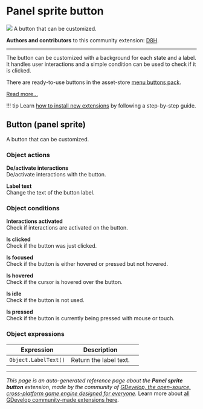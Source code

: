 # Panel sprite button

<img src="https://resources.gdevelop-app.com/assets/Icons/Line Hero Pack/Master/SVG/Interface Elements/Interface Elements_interface_ui_button_ok_cta_clock_tap.svg" class="extension-icon"></img>
A button that can be customized.

**Authors and contributors** to this community extension: [D8H](https://gd.games/D8H).

---

The button can be customized with a background for each state and a label. It handles user interactions and a simple condition can be used to check if it is clicked.

There are ready-to-use buttons in the asset-store [menu buttons pack](https://editor.gdevelop.io/?initial-dialog=asset-store&asset-pack=menu-buttons-menu-buttons).

[Read more...](/gdevelop5/objects/button)

!!! tip
    Learn [how to install new extensions](/gdevelop5/extensions/search) by following a step-by-step guide.



## Button (panel sprite) 

A button that can be customized. 

### Object actions

**De/activate interactions**  
De/activate interactions with the button.

**Label text**  
Change the text of the button label.

### Object conditions

**Interactions activated**  
Check if interactions are activated on the button.

**Is clicked**  
Check if the button was just clicked.

**Is focused**  
Check if the button is either hovered or pressed but not hovered.

**Is hovered**  
Check if the cursor is hovered over the button.

**Is idle**  
Check if the button is not used.

**Is pressed**  
Check if the button is currently being pressed with mouse or touch.

### Object expressions

| Expression | Description |  |
|-----|-----|-----|
| `Object.LabelText()` | Return the label text. ||

---

*This page is an auto-generated reference page about the **Panel sprite button** extension, made by the community of [GDevelop, the open-source, cross-platform game engine designed for everyone](https://gdevelop.io/).* Learn more about [all GDevelop community-made extensions here](/gdevelop5/extensions).